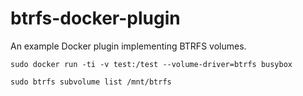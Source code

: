 # btrfs-docker-plugin
An example Docker plugin implementing BTRFS volumes.

`sudo docker run -ti -v test:/test --volume-driver=btrfs busybox`

`sudo btrfs subvolume list /mnt/btrfs`
